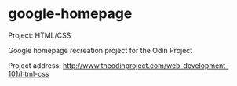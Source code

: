 google-homepage
===============

Project: HTML/CSS

Google homepage recreation project for the Odin Project

Project address:
http://www.theodinproject.com/web-development-101/html-css
